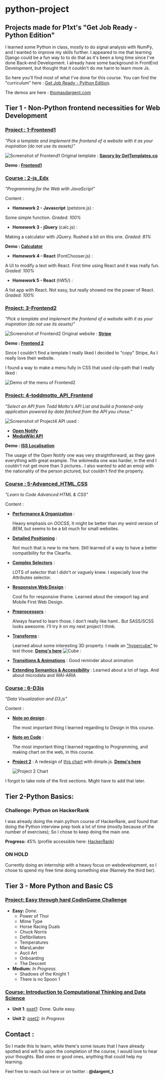 # python-project
## Projects made for P1xt's "Get Job Ready - Python Edition"

I learned some Python in class, mostly to do signal analysis with NumPy,
and I wanted to improve my skills further. I appeared to me that learning Django
could be a fun way to to do that as it's been a long time since I've done
Back-end Development. I already have some background in FrontEnd Development,
but thought that it couldn't do me harm to learn more Js.

So here you'll find most of what I've done for this course.
You can find the "curriculum" here : [Get Job Ready - Python Edition](https://github.com/P1xt/p1xt-guides/blob/master/job-ready-python-edition.md).

The demos are here : [thomasdargent.com](http://thomasdargent.com/P1xt/demos_viewer/viewer.html)

## Tier 1 - Non-Python frontend necessities for Web Development

### [Project : 1-Frontend1](Tier1-FrontEnd/1-Frontend1/)
*"Pick a template and implement the frontend of a website with it as your inspiration (do not use its assets)"*

![Screenshot of Frontend1](Tier1-FrontEnd//1-Frontend1/Screenshot.png)
Original template : **[Savory by GetTemplates.co](https://freehtml5.co/demos/savory/)**

**Demo : [Frontend1](http://thomasdargent.com/P1xt/1-Frontend1/index.html)**

### [Course : 2-js_Edx](Tier1-FrontEnd/2-jsEdx/)
*"Programming for the Web with JavaScript"*

Content :
* **Homework 2 - Javascript** (petstore.js) :

Some simple function. *Graded: 100%*
* **Homework 3 - jQuery** (calc.js) :

Making a calculator with JQuery. Rushed a bit on this one. *Graded: 81%*

**Demo : [Calculator](http://thomasdargent.com/P1xt/2-js_Edx/calc.html)**

* **Homework 4 - React** (FontChooser.js) :

A UI to modify a text with React. First time using React and it was really fun. *Graded: 100%*
* **Homework 5 - React** (hW5/) :

A list app with React. Not easy, but really showed me the power of React. *Graded: 100%*

### [Project: 3-Frontend2](Tier1-FrontEnd/3-Frontend2/)
*"Pick a template and implement the frontend of a website with it as your inspiration (do not use its assets)"*

![Screenshot of Frontend2](Tier1-FrontEnd/3-Frontend2/Screenshot.png)
Original website : **[Stripe](https://stripe.com/fr)**

**Demo : [Frontend 2](http://thomasdargent.com/P1xt/3-Frontend2/index.html)**

Since I couldn't find a template I really liked I decided to "copy" Stripe, As I really love their website.

I found a way to make a menu fully in CSS that used clip-path that I really liked :

![Demo of the menu of Frontend2](Tier1-FrontEnd/3-Frontend2/menuUsage.gif)

### [Project: 4-toddmotto_API_Frontend](Tier1-FrontEnd/4-toddmotto_API_Frontend/)
*"Select an API from Todd Motto's API List and build a frontend-only application powered by data fetched from the API you chose."*

![Screenshot of Project4](Tier1-FrontEnd/4-toddmotto_API_Frontend/Screenshot.PNG)
API used :
* **[Open Notify](http://open-notify.org/Open-Notify-API/)**
* **[MediaWiki API](https://www.mediawiki.org/wiki/API:Main_page)**

**Demo : [ISS Localisation](http://thomasdargent.com/P1xt/4-toddmotto_API_Frontend/index.html)**

The usage of the Open Notify one was very straightforward, as they gave everything with great example. The wikimedia one was harder, in the end I couldn't not get more than 3 pictures.. I also wanted to add an emoji with the nationality of the person pictured, but couldn't
find the property.

### [Course : 5-Advanced_HTML_CSS](Tier1-FrontEnd/5-Advanced_HTML_CSS/)
*"Learn to Code Advanced HTML & CSS"*

Content :
* [**Performance & Organization**](Tier1-FrontEnd/5-Advanced_HTML_CSS/lesson1.md) :

   Heavy emphasis on *OOCSS*, It might be better than my weird version of *BEM*, but seems to be a bit much for small websites.

* [**Detailed Positioning**](Tier1-FrontEnd/5-Advanced_HTML_CSS/lesson2.md) :

   Not much that is new to me here. Still learned of a way to have a better compatibility for the Clearfix.

* [**Complex Selectors**](Tier1-FrontEnd/5-Advanced_HTML_CSS/lesson3.md) :

   LOTS of selector that I didn't or vaguely knew. I especially love the Attributes selector.

* [**Responsive Web Design**](Tier1-FrontEnd/5-Advanced_HTML_CSS/lesson4.md) :

   Cool fix for responsive iframe. Learned about the viewport tag
   and Mobile First Web Design.

* [**Preprocessors**](Tier1-FrontEnd/5-Advanced_HTML_CSS/lesson5.md) :

   Always feared to learn those. I don't really like haml.. But SASS/SCSS looks
   awesome. I'll try it on my next project I think.

* [**Transforms**](Tier1-FrontEnd/5-Advanced_HTML_CSS/lesson7.md) :

   Learned about some interesting 3D property. I made an ["hypercube"](Tier1-FrontEnd/5-Advanced_HTML_CSS/Test/cube.html) to test those. **[Demo's here](http://thomasdargent.com/P1xt/5-Advanced_HTML_CSS/Test/cube.html)**
   ![Cube](Tier1-FrontEnd//5-Advanced_HTML_CSS/Test/Screenshot.png) :
* [**Transitions & Animations**](Tier1-FrontEnd/5-Advanced_HTML_CSS/lesson8.md) :
   Good reminder about animation

* [**Extending Semantics & Accessibility**](Tier1-FrontEnd/5-Advanced_HTML_CSS/lesson10.md) :
   Learned about a lot of tags. And about microdata and WAI-ARIA

### [Course : 6-D3js](Tier1-FrontEnd/6-D3js/)
*"Data Visualization and D3.js"*

Content :
* [**Note on design**](Tier1-FrontEnd/6-D3js/note_design.md) :

   The most important thing I learned regarding to Design in this course.

* [**Note on Code**](Tier1-FrontEnd/6-D3js/note_code.md) :

   The most important thing I learned regarding to Programming, and making chart
on the web, in this course.

* [**Project 2**](Tier1-FrontEnd/6-D3js/Project/Mini_Project2) : A redesign of [this chart](http://www.designyourway.net/diverse/2/wronginfo/60373947977.jpg) with dimple.js.
   [**Demo's here**](http://thomasdargent.com/P1xt/6-D3js/Project/Mini_Project2/index.html)

   ![Project 2 Chart](Tier1-FrontEnd/6-D3js/Project/Mini_Project2/Screenshot.png)

I forgot to take note of the first sections. Might have to add that later.

## Tier 2-Python Basics:

###  Challenge: Python on HackerRank
I was already doing the main python course of HackerRank, and found that doing the Python interview prep took a lot of time (mostly because of the number of exercises); So I chose to keep doing the main one.

**Progress:** 45% (profile accessible here: [HackerRank](https://www.hackerrank.com/thomasdargent))

### ON HOLD
Currently doing an internship with a heavy focus on webdevelopment, so I chose to spend my free time doing something else (Namely the third tier).

## Tier 3 - More Python and Basic CS

### [Project: Easy through hard CodinGame Challenge](Tier3-More_Python/1-CodinGame)

* **Easy:** *Done.*
  * Power of Thor
  * Mime Type
  * Horse Racing Duals
  * Chuck Norris
  * Defibrillators
  * Temperatures
  * MarsLander
  * Ascii Art
  * Onboarding
  * The Descent
* **Medium:** *In Progress.*
  * Shadows of the Knight 1
  * There is no Spoon 1


### [Course: Introduction to Computational Thinking and Data Science](Tier3-More_Python/2-Introduction_Computational_Thinking)

* **Unit 1**:
[pset1](Tier3-More_Python/2-Introduction_Computational_Thinking/pset1): Done. Quite easy.

* **Unit 2**:
[pset2](Tier3-More_Python/2-Introduction_Computational_Thinking/pset2):  *In Progress*



## Contact :

So I made this to learn, while there's some issues that I have already spotted and will fix upon the completion of the course, I would love to hear your thoughts. Bad ones or good ones, anything that could help my learning.

Feel free to reach out here or on twitter : **@dargent_t**
